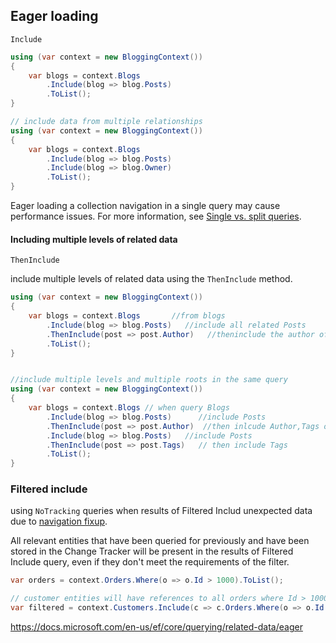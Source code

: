 ## Eager loading

 `Include` 

```c#
using (var context = new BloggingContext())
{
    var blogs = context.Blogs
        .Include(blog => blog.Posts)
        .ToList();
}
```

```c#
// include data from multiple relationships
using (var context = new BloggingContext())
{
    var blogs = context.Blogs
        .Include(blog => blog.Posts)
        .Include(blog => blog.Owner)
        .ToList();
}
```

Eager loading a collection navigation in a single query may cause performance issues. For more information, see [Single vs. split queries](https://docs.microsoft.com/en-us/ef/core/querying/single-split-queries).

#### Including multiple levels of related data

`ThenInclude`

include multiple levels of related data using the `ThenInclude` method. 

```c#
using (var context = new BloggingContext())
{
    var blogs = context.Blogs       //from blogs
        .Include(blog => blog.Posts)   //include all related Posts
        .ThenInclude(post => post.Author)   //theninclude the author of each Post 
        .ToList();
}


//include multiple levels and multiple roots in the same query
using (var context = new BloggingContext())
{
    var blogs = context.Blogs // when query Blogs
        .Include(blog => blog.Posts)      //include Posts
        .ThenInclude(post => post.Author)  //then inlcude Author,Tags of the Posts(need to do this seperate!)
        .Include(blog => blog.Posts)   //include Posts
        .ThenInclude(post => post.Tags)   // then include Tags
        .ToList();
}
```



### Filtered include

using `NoTracking` queries when results of Filtered Includ unexpected data due to [navigation fixup](https://docs.microsoft.com/en-us/ef/core/querying/tracking).

All relevant entities that have been queried for previously and have been stored in the Change Tracker will be present in the results of Filtered Include query, even if they don't meet the requirements of the filter. 

```c#
var orders = context.Orders.Where(o => o.Id > 1000).ToList();

// customer entities will have references to all orders where Id > 1000, rather than > 5000
var filtered = context.Customers.Include(c => c.Orders.Where(o => o.Id > 5000)).ToList();
```



https://docs.microsoft.com/en-us/ef/core/querying/related-data/eager